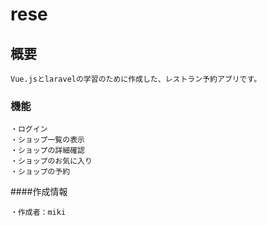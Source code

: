 # rese

## 概要
```
Vue.jsとlaravelの学習のために作成した、レストラン予約アプリです。
```

### 機能
```
・ログイン
・ショップ一覧の表示
・ショップの詳細確認
・ショップのお気に入り
・ショップの予約
```
####作成情報
```
・作成者：miki
```
